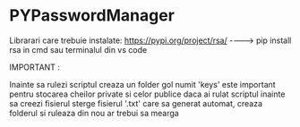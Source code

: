 # PYPasswordManager

Librarari care trebuie instalate: https://pypi.org/project/rsa/ ----> pip install rsa in cmd sau terminalul din vs code

IMPORTANT : 

Inainte sa rulezi scriptul creaza un folder gol numit 'keys' este important pentru stocarea cheilor private si celor publice daca ai rulat scriptul inainte sa creezi fisierul sterge fisierul '.txt' care sa generat automat, creaza folderul si ruleaza din nou ar trebui sa mearga 

